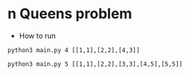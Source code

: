 # n Queens problem

- How to run

```
python3 main.py 4 [[1,1],[2,2],[4,3]]  
```

```
python3 main.py 5 [[1,1],[2,2],[3,3],[4,5],[5,5]]
```